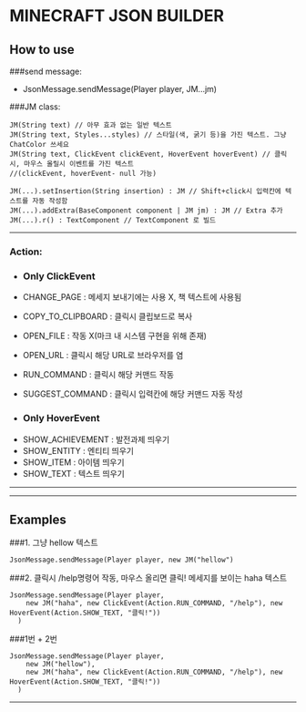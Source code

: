 # MINECRAFT JSON BUILDER

## How to use

###send message: 
-    JsonMessage.sendMessage(Player player, JM...jm)


###JM class:
```
JM(String text) // 아무 효과 없는 일반 텍스트
JM(String text, Styles...styles) // 스타일(색, 굵기 등)을 가진 텍스트. 그냥 ChatColor 쓰세요
JM(String text, ClickEvent clickEvent, HoverEvent hoverEvent) // 클릭시, 마우스 올릴시 이벤트를 가진 텍스트
//(clickEvent, hoverEvent- null 가능)

JM(...).setInsertion(String insertion) : JM // Shift+click시 입력칸에 텍스트를 자동 작성함
JM(...).addExtra(BaseComponent component | JM jm) : JM // Extra 추가
JM(...).r() : TextComponent // TextComponent 로 빌드
```

---
### Action:

* ### Only ClickEvent
* CHANGE_PAGE : 메세지 보내기에는 사용 X, 책 텍스트에 사용됨
* COPY_TO_CLIPBOARD : 클릭시 클립보드로 복사
* OPEN_FILE : 작동 X(마크 내 시스템 구현을 위해 존재)
* OPEN_URL : 클릭시 해당 URL로 브라우저를 염
* RUN_COMMAND : 클릭시 해당 커맨드 작동
* SUGGEST_COMMAND : 클릭시 입력칸에 해당 커맨드 자동 작성

* ### Only HoverEvent
- SHOW_ACHIEVEMENT : 발전과제 띄우기
- SHOW_ENTITY : 엔티티 띄우기
- SHOW_ITEM : 아이템 띄우기
- SHOW_TEXT : 텍스트 띄우기
---

---
## Examples

###1. 그냥 hellow 텍스트
```
JsonMessage.sendMessage(Player player, new JM("hellow")
```
###2. 클릭시 /help명령어 작동, 마우스 올리면 클릭! 메세지를 보이는 haha 텍스트
```
JsonMessage.sendMessage(Player player,
    new JM("haha", new ClickEvent(Action.RUN_COMMAND, "/help"), new HoverEvent(Action.SHOW_TEXT, "클릭!"))
  )
```
###1번 + 2번
```
JsonMessage.sendMessage(Player player,
    new JM("hellow"),
    new JM("haha", new ClickEvent(Action.RUN_COMMAND, "/help"), new HoverEvent(Action.SHOW_TEXT, "클릭!"))
  )
```
---